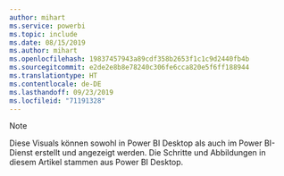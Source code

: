 ```yaml
---
author: mihart
ms.service: powerbi
ms.topic: include
ms.date: 08/15/2019
ms.author: mihart
ms.openlocfilehash: 19837457943a89cdf358b2653f1c1c9d2440fb4b
ms.sourcegitcommit: e2de2e8b8e78240c306fe6cca820e5f6ff188944
ms.translationtype: HT
ms.contentlocale: de-DE
ms.lasthandoff: 09/23/2019
ms.locfileid: "71191328"
---
```

>[!NOTE]
>Diese Visuals können sowohl in Power BI Desktop als auch im Power BI-Dienst erstellt und angezeigt werden. Die Schritte und Abbildungen in diesem Artikel stammen aus Power BI Desktop. 

